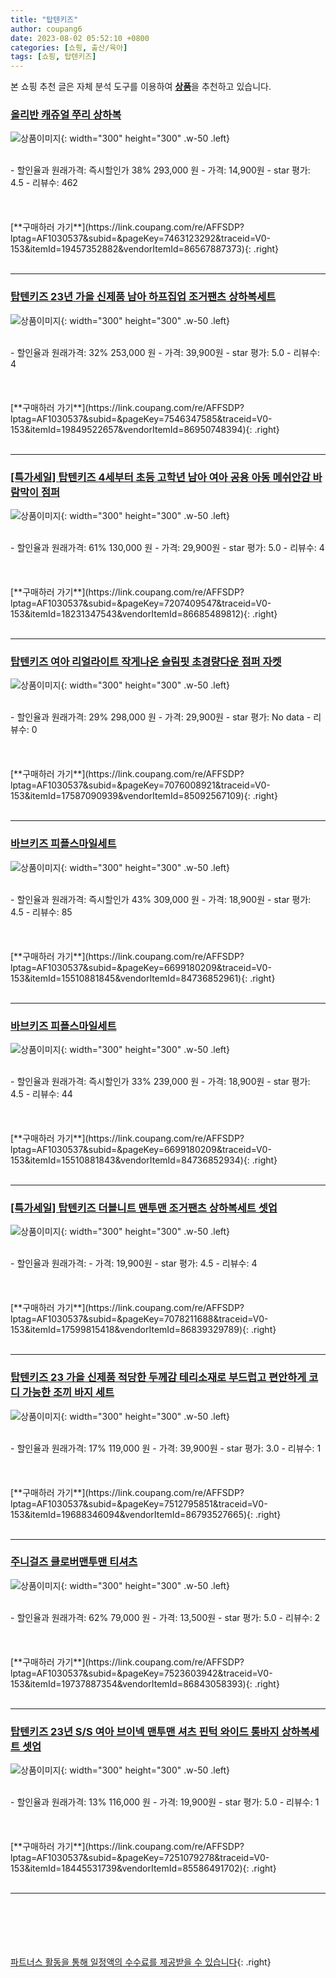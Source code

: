 ```yaml
---
title: "탑텐키즈"
author: coupang6
date: 2023-08-02 05:52:10 +0800
categories: [쇼핑, 출산/육아]
tags: [쇼핑, 탑텐키즈]
---
```


본 쇼핑 추천 글은 자체 분석 도구를 이용하여 [**상품**](https://link.coupang.com/a/bao1ui)을 추천하고 있습니다.

### [올리반 캐쥬얼 쭈리 상하복](https://link.coupang.com/re/AFFSDP?lptag=AF1030537&subid=&pageKey=7463123292&traceid=V0-153&itemId=19457352882&vendorItemId=86567887373)

![상품이미지](https://thumbnail10.coupangcdn.com/thumbnails/remote/230x230ex/image/vendor_inventory/d88f/86379713fa50d768ca9a40ad6b062986d94d01a370b968902c4b72e78033.jpg){: width="300" height="300" .w-50 .left}


<br>
- 할인율과 원래가격: 즉시할인가 38%  293,000   원
- 가격: 14,900원
- star 평가: 4.5
- 리뷰수: 462
<br>
<br>
<br>
<br>
[**구매하러 가기**](https://link.coupang.com/re/AFFSDP?lptag=AF1030537&subid=&pageKey=7463123292&traceid=V0-153&itemId=19457352882&vendorItemId=86567887373){: .right}
<br>
<br>

---

### [탑텐키즈 23년 가을 신제품 남아 하프집업 조거팬츠 상하복세트](https://link.coupang.com/re/AFFSDP?lptag=AF1030537&subid=&pageKey=7546347585&traceid=V0-153&itemId=19849522657&vendorItemId=86950748394)

![상품이미지](https://thumbnail10.coupangcdn.com/thumbnails/remote/230x230ex/image/vendor_inventory/27b0/e26b3ec852934a12e9e1b68d4c8112ae9c2cb7c6a9d92cbd76cb1822a37a.jpg){: width="300" height="300" .w-50 .left}


<br>
- 할인율과 원래가격: 32%  253,000   원
- 가격: 39,900원
- star 평가: 5.0
- 리뷰수: 4
<br>
<br>
<br>
<br>
[**구매하러 가기**](https://link.coupang.com/re/AFFSDP?lptag=AF1030537&subid=&pageKey=7546347585&traceid=V0-153&itemId=19849522657&vendorItemId=86950748394){: .right}
<br>
<br>

---

### [[특가세일] 탑텐키즈 4세부터 초등 고학년 남아 여아 공용 아동 메쉬안감 바람막이 점퍼](https://link.coupang.com/re/AFFSDP?lptag=AF1030537&subid=&pageKey=7207409547&traceid=V0-153&itemId=18231347543&vendorItemId=86685489812)

![상품이미지](https://thumbnail7.coupangcdn.com/thumbnails/remote/230x230ex/image/vendor_inventory/7edb/7b2acf2173e47324a9808797fa7f3feee68d745fa81ddb697fc92b6bfda4.jpg){: width="300" height="300" .w-50 .left}


<br>
- 할인율과 원래가격: 61%  130,000   원
- 가격: 29,900원
- star 평가: 5.0
- 리뷰수: 4
<br>
<br>
<br>
<br>
[**구매하러 가기**](https://link.coupang.com/re/AFFSDP?lptag=AF1030537&subid=&pageKey=7207409547&traceid=V0-153&itemId=18231347543&vendorItemId=86685489812){: .right}
<br>
<br>

---

### [탑텐키즈 여아 리얼라이트 작게나온 슬림핏 초경량다운 점퍼 자켓](https://link.coupang.com/re/AFFSDP?lptag=AF1030537&subid=&pageKey=7076008921&traceid=V0-153&itemId=17587090939&vendorItemId=85092567109)

![상품이미지](https://thumbnail10.coupangcdn.com/thumbnails/remote/230x230ex/image/vendor_inventory/2505/f927bb9b9d08e0be3051d9ab6280cbee4400348b749c4db116368b255363.jpg){: width="300" height="300" .w-50 .left}


<br>
- 할인율과 원래가격: 29%  298,000   원
- 가격: 29,900원
- star 평가: No data
- 리뷰수: 0
<br>
<br>
<br>
<br>
[**구매하러 가기**](https://link.coupang.com/re/AFFSDP?lptag=AF1030537&subid=&pageKey=7076008921&traceid=V0-153&itemId=17587090939&vendorItemId=85092567109){: .right}
<br>
<br>

---

### [바브키즈 피플스마일세트](https://link.coupang.com/re/AFFSDP?lptag=AF1030537&subid=&pageKey=6699180209&traceid=V0-153&itemId=15510881845&vendorItemId=84736852961)

![상품이미지](https://thumbnail10.coupangcdn.com/thumbnails/remote/230x230ex/image/vendor_inventory/c5c7/61f69120dfad1b219263c17008424186ea73cbe8eb5cdf899758308af868.jpg){: width="300" height="300" .w-50 .left}


<br>
- 할인율과 원래가격: 즉시할인가 43%  309,000   원
- 가격: 18,900원
- star 평가: 4.5
- 리뷰수: 85
<br>
<br>
<br>
<br>
[**구매하러 가기**](https://link.coupang.com/re/AFFSDP?lptag=AF1030537&subid=&pageKey=6699180209&traceid=V0-153&itemId=15510881845&vendorItemId=84736852961){: .right}
<br>
<br>

---

### [바브키즈 피플스마일세트](https://link.coupang.com/re/AFFSDP?lptag=AF1030537&subid=&pageKey=6699180209&traceid=V0-153&itemId=15510881843&vendorItemId=84736852934)

![상품이미지](https://thumbnail10.coupangcdn.com/thumbnails/remote/230x230ex/image/vendor_inventory/c5c7/61f69120dfad1b219263c17008424186ea73cbe8eb5cdf899758308af868.jpg){: width="300" height="300" .w-50 .left}


<br>
- 할인율과 원래가격: 즉시할인가 33%  239,000   원
- 가격: 18,900원
- star 평가: 4.5
- 리뷰수: 44
<br>
<br>
<br>
<br>
[**구매하러 가기**](https://link.coupang.com/re/AFFSDP?lptag=AF1030537&subid=&pageKey=6699180209&traceid=V0-153&itemId=15510881843&vendorItemId=84736852934){: .right}
<br>
<br>

---

### [[특가세일] 탑텐키즈 더블니트 맨투맨 조거팬츠 상하복세트 셋업](https://link.coupang.com/re/AFFSDP?lptag=AF1030537&subid=&pageKey=7078211688&traceid=V0-153&itemId=17599815418&vendorItemId=86839329789)

![상품이미지](https://thumbnail6.coupangcdn.com/thumbnails/remote/230x230ex/image/vendor_inventory/647d/a786fa493e6e05038bb1b0102d30e8706fdd4d487edd88815d2dc7b83efa.jpg){: width="300" height="300" .w-50 .left}


<br>
- 할인율과 원래가격: 
- 가격: 19,900원
- star 평가: 4.5
- 리뷰수: 4
<br>
<br>
<br>
<br>
[**구매하러 가기**](https://link.coupang.com/re/AFFSDP?lptag=AF1030537&subid=&pageKey=7078211688&traceid=V0-153&itemId=17599815418&vendorItemId=86839329789){: .right}
<br>
<br>

---

### [탑텐키즈 23 가을 신제품 적당한 두께감 테리소재로 부드럽고 편안하게 코디 가능한 조끼 바지 세트](https://link.coupang.com/re/AFFSDP?lptag=AF1030537&subid=&pageKey=7512795851&traceid=V0-153&itemId=19688346094&vendorItemId=86793527665)

![상품이미지](https://thumbnail6.coupangcdn.com/thumbnails/remote/230x230ex/image/vendor_inventory/3fc1/067e50d7a584ae4626f592de28ef6f260996be27e4960084c60ed6428508.jpg){: width="300" height="300" .w-50 .left}


<br>
- 할인율과 원래가격: 17%  119,000   원
- 가격: 39,900원
- star 평가: 3.0
- 리뷰수: 1
<br>
<br>
<br>
<br>
[**구매하러 가기**](https://link.coupang.com/re/AFFSDP?lptag=AF1030537&subid=&pageKey=7512795851&traceid=V0-153&itemId=19688346094&vendorItemId=86793527665){: .right}
<br>
<br>

---

### [주니걸즈 클로버맨투맨 티셔츠](https://link.coupang.com/re/AFFSDP?lptag=AF1030537&subid=&pageKey=7523603942&traceid=V0-153&itemId=19737887354&vendorItemId=86843058393)

![상품이미지](https://thumbnail8.coupangcdn.com/thumbnails/remote/230x230ex/image/vendor_inventory/b896/984277e18f27db93fe693b6a2c28d2760ae42709d497b61d5c51b08f0b69.jpg){: width="300" height="300" .w-50 .left}


<br>
- 할인율과 원래가격: 62%  79,000   원
- 가격: 13,500원
- star 평가: 5.0
- 리뷰수: 2
<br>
<br>
<br>
<br>
[**구매하러 가기**](https://link.coupang.com/re/AFFSDP?lptag=AF1030537&subid=&pageKey=7523603942&traceid=V0-153&itemId=19737887354&vendorItemId=86843058393){: .right}
<br>
<br>

---

### [탑텐키즈 23년 S/S 여아 브이넥 맨투맨 셔츠 핀턱 와이드 통바지 상하복세트 셋업](https://link.coupang.com/re/AFFSDP?lptag=AF1030537&subid=&pageKey=7251079278&traceid=V0-153&itemId=18445531739&vendorItemId=85586491702)

![상품이미지](https://thumbnail10.coupangcdn.com/thumbnails/remote/230x230ex/image/vendor_inventory/caa9/dfbb399e9b9aa378f32a4362d612d3375f8a0ed5e8c4e462c36ca304b193.jpg){: width="300" height="300" .w-50 .left}


<br>
- 할인율과 원래가격: 13%  116,000   원
- 가격: 19,900원
- star 평가: 5.0
- 리뷰수: 1
<br>
<br>
<br>
<br>
[**구매하러 가기**](https://link.coupang.com/re/AFFSDP?lptag=AF1030537&subid=&pageKey=7251079278&traceid=V0-153&itemId=18445531739&vendorItemId=85586491702){: .right}
<br>
<br>

---
<br><br><br><br><br> [파트너스 활동을 통해 일정액의 수수료를 제공받을 수 있습니다](https://link.coupang.com/a/bao1ui){: .right}